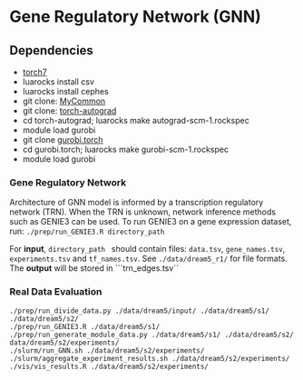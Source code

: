 # Gene Regulatory Network (GNN)

## Dependencies
* [torch7](http://torch.ch/docs/getting-started.html)
* luarocks install csv
* luarocks install cephes
* git clone: [MyCommon](https://github.com/ameenetemady/MyCommon)
* git clone: [torch-autograd](https://github.com/ameenetemady/torch-autograd)
* cd torch-autograd; luarocks make autograd-scm-1.rockspec
* module load gurobi
* git clone [gurobi.torch](https://github.com/bamos/gurobi.torch)
* cd gurobi.torch; luarocks make gurobi-scm-1.rockspec
* module load gurobi

### Gene Regulatory Network
Architecture of GNN model is informed by a transcription regulatory network (TRN). When the TRN is unknown, network inference methods such as GENIE3 can be used. To run GENIE3 on a gene expression dataset, run: ```./prep/run_GENIE3.R directory_path```

For **input**, ```directory_path ``` should contain files: ```data.tsv```, ```gene_names.tsv```, ```experiments.tsv``` and ```tf_names.tsv```. See ```./data/dream5_r1/``` for file formats. The **output** will be stored in ```trn_edges.tsv``

### Real Data Evaluation
```
./prep/run_divide_data.py ./data/dream5/input/ ./data/dream5/s1/ ./data/dream5/s2/
./prep/run_GENIE3.R ./data/dream5/s1/
./prep/run_generate_module_data.py ./data/dream5/s1/ ./data/dream5/s2/ data/dream5/s2/experiments/
./slurm/run_GNN.sh ./data/dream5/s2/experiments/
./slurm/aggregate_experiment_results.sh ./data/dream5/s2/experiments/
./vis/vis_results.R ./data/dream5/s2/experiments/
```



